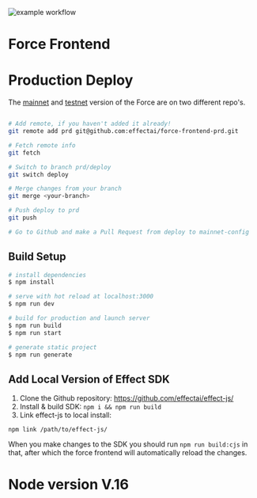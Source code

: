 ![example workflow](https://github.com/effectai/force-frontend-new/actions/workflows/ci.yml/badge.svg)

# Force Frontend

# Production Deploy
The [mainnet](https://app.effect.network) and [testnet](https://testnet.effect.network) version of the Force are on two different repo's.

```bash

# Add remote, if you haven't added it already!
git remote add prd git@github.com:effectai/force-frontend-prd.git

# Fetch remote info
git fetch

# Switch to branch prd/deploy
git switch deploy

# Merge changes from your branch
git merge <your-branch>

# Push deploy to prd
git push

# Go to Github and make a Pull Request from deploy to mainnet-config
```

## Build Setup

```bash
# install dependencies
$ npm install

# serve with hot reload at localhost:3000
$ npm run dev

# build for production and launch server
$ npm run build
$ npm run start

# generate static project
$ npm run generate
```
## Add Local Version of Effect SDK
1. Clone the Github repository: https://github.com/effectai/effect-js/
2. Install & build SDK: ```npm i && npm run build```
3. Link effect-js to local install:
```
npm link /path/to/effect-js/
```

When you make changes to the SDK you should run `npm run build:cjs` in that,
after which the force frontend will automatically reload the changes.

# Node version V.16
